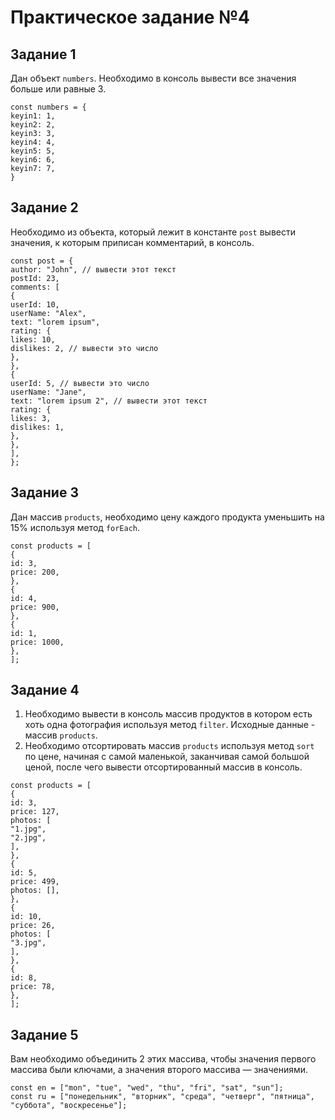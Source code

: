 # Практическое задание №4

## Задание 1

Дан объект `numbers`. Необходимо в консоль вывести все значения больше или равные 3.

```
const numbers = {
keyin1: 1,
keyin2: 2,
keyin3: 3,
keyin4: 4,
keyin5: 5,
keyin6: 6,
keyin7: 7,
}
```

## Задание 2

Необходимо из объекта, который лежит в константе `post` вывести значения, к которым приписан комментарий, в консоль.

```
const post = {
author: "John", // вывести этот текст
postId: 23,
comments: [
{
userId: 10,
userName: "Alex",
text: "lorem ipsum",
rating: {
likes: 10,
dislikes: 2, // вывести это число
},
},
{
userId: 5, // вывести это число
userName: "Jane",
text: "lorem ipsum 2", // вывести этот текст
rating: {
likes: 3,
dislikes: 1,
},
},
],
};
```

## Задание 3

Дан массив `products`, необходимо цену каждого продукта уменьшить на 15% используя метод `forEach`.

```
const products = [
{
id: 3,
price: 200,
},
{
id: 4,
price: 900,
},
{
id: 1,
price: 1000,
},
];
```

## Задание 4

1. Необходимо вывести в консоль массив продуктов в котором есть хоть одна фотография используя метод `filter`. Исходные данные - массив `products`.
2. Необходимо отсортировать массив `products` используя метод `sort` по цене, начиная с самой маленькой, заканчивая самой большой ценой, после чего вывести отсортированный массив в консоль.

```
const products = [
{
id: 3,
price: 127,
photos: [
"1.jpg",
"2.jpg",
],
},
{
id: 5,
price: 499,
photos: [],
},
{
id: 10,
price: 26,
photos: [
"3.jpg",
],
},
{
id: 8,
price: 78,
},
];
```

## Задание 5

Вам необходимо объединить 2 этих массива, чтобы значения первого массива были ключами, а значения второго массива — значениями.

```
const en = ["mon", "tue", "wed", "thu", "fri", "sat", "sun"];
const ru = ["понедельник", "вторник", "среда", "четверг", "пятница", "суббота", "воскресенье"];
```
